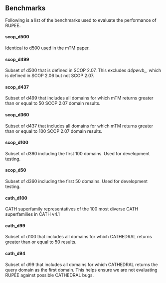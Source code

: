 
## Benchmarks 

Following is a list of the benchmarks used to evaluate the performance of RUPEE.

#### scop_d500

Identical to d500 used in the mTM paper.

#### scop_d499

Subset of d500 that is defined in SCOP 2.07. 
This excludes *d4pwvb_*, which is defined in SCOP 2.06 but not SCOP 2.07.

#### scop_d437

Subset of d499 that includes all domains for which mTM returns greater than or equal to 50 SCOP 2.07 domain results. 

#### scop_d360

Subset of d437 that includes all domains for which mTM returns greater than or equal to 100 SCOP 2.07 domain results. 


#### scop_d100

Subset of d360 including the first 100 domains. Used for development testing. 

#### scop_d50

Subset of d360 including the first 50 domains. Used for development testing. 

#### cath_d100

CATH superfamily representatives of the 100 most diverse CATH superfamilies in CATH v4.1

#### cath_d99

Subset of d100 that includes all domains for which CATHEDRAL returns greater than or equal to 50 results. 

#### cath_d94

Subset of d99 that includes all domains for which CATHEDRAL returns the query domain as the first domain. This helps ensure we are not evaluating RUPEE against possible CATHEDRAL bugs.   
